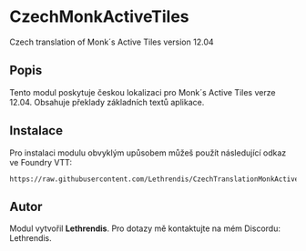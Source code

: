 
# CzechMonkActiveTiles

Czech translation of Monk´s Active Tiles version 12.04

## Popis
Tento modul poskytuje českou lokalizaci pro Monk´s Active Tiles verze 12.04. Obsahuje překlady základních textů aplikace.

## Instalace
Pro instalaci modulu obvyklým upůsobem můžeš použít následující odkaz ve Foundry VTT:

```
https://raw.githubusercontent.com/Lethrendis/CzechTranslationMonkActiveTiles/main/module.json
```

## Autor
Modul vytvořil **Lethrendis**. Pro dotazy mě kontaktujte na mém Discordu: Lethrendis.
